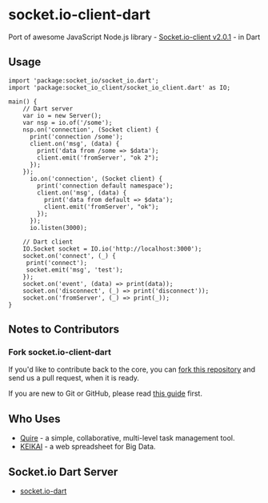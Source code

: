 # socket.io-client-dart

Port of awesome JavaScript Node.js library - [Socket.io-client v2.0.1](https://github.com/socketio/socket.io-client) - in Dart

## Usage


    import 'package:socket_io/socket_io.dart';
    import 'package:socket_io_client/socket_io_client.dart' as IO;

    main() {
        // Dart server
        var io = new Server();
        var nsp = io.of('/some');
        nsp.on('connection', (Socket client) {
          print('connection /some');
          client.on('msg', (data) {
            print('data from /some => $data');
            client.emit('fromServer', "ok 2");
          });
        });
          io.on('connection', (Socket client) {
            print('connection default namespace');
            client.on('msg', (data) {
              print('data from default => $data');
              client.emit('fromServer', "ok");
            });
          });
          io.listen(3000);

        // Dart client
        IO.Socket socket = IO.io('http://localhost:3000');
        socket.on('connect', (_) {
         print('connect');
         socket.emit('msg', 'test');
        });
        socket.on('event', (data) => print(data));
        socket.on('disconnect', (_) => print('disconnect'));
        socket.on('fromServer', (_) => print(_));
    }

## Notes to Contributors

### Fork socket.io-client-dart

If you'd like to contribute back to the core, you can [fork this repository](https://help.github.com/articles/fork-a-repo) and send us a pull request, when it is ready.

If you are new to Git or GitHub, please read [this guide](https://help.github.com/) first.

## Who Uses

* [Quire](https://quire.io) - a simple, collaborative, multi-level task management tool.
* [KEIKAI](https://keikai.io/) - a web spreadsheet for Big Data.

## Socket.io Dart Server

* [socket.io-dart](https://github.com/rikulo/socket.io-dart)
